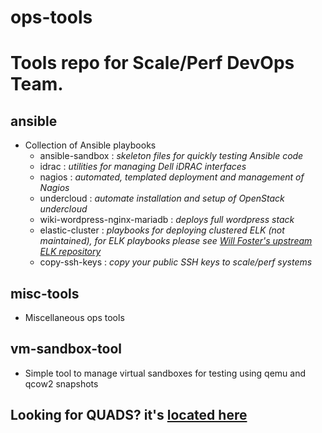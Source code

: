 ops-tools
=========

# Tools repo for Scale/Perf DevOps Team.

## ansible
  - Collection of Ansible playbooks
    * ansible-sandbox : *skeleton files for quickly testing Ansible code*
    * idrac : *utilities for managing Dell iDRAC interfaces*
    * nagios : *automated, templated deployment and management of Nagios*
    * undercloud : *automate installation and setup of OpenStack undercloud*
    * wiki-wordpress-nginx-mariadb : *deploys full wordpress stack*
    * elastic-cluster : *playbooks for deploying clustered ELK (not maintained), for ELK playbooks please see [Will Foster's upstream ELK repository](https://github.com/sadsfae/ansible-elk/)*
    * copy-ssh-keys : *copy your public SSH keys to scale/perf systems*

## misc-tools
  - Miscellaneous ops tools

## vm-sandbox-tool
  - Simple tool to manage virtual sandboxes for testing using qemu and qcow2 snapshots

## Looking for QUADS? it's [located here](https://github.com/redhat-performance/quads)


